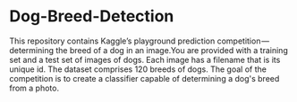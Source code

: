 # Dog-Breed-Detection
This repository contains Kaggle’s playground prediction competition — determining the breed of a dog in an image.You are provided with a training set and a test set of images of dogs. Each image has a filename that is its unique id. The dataset comprises 120 breeds of dogs. The goal of the competition is to create a classifier capable of determining a dog's breed from a photo.
